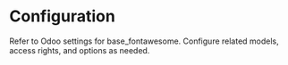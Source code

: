 # Configuration

Refer to Odoo settings for base_fontawesome. Configure related models, access rights, and options as needed.
